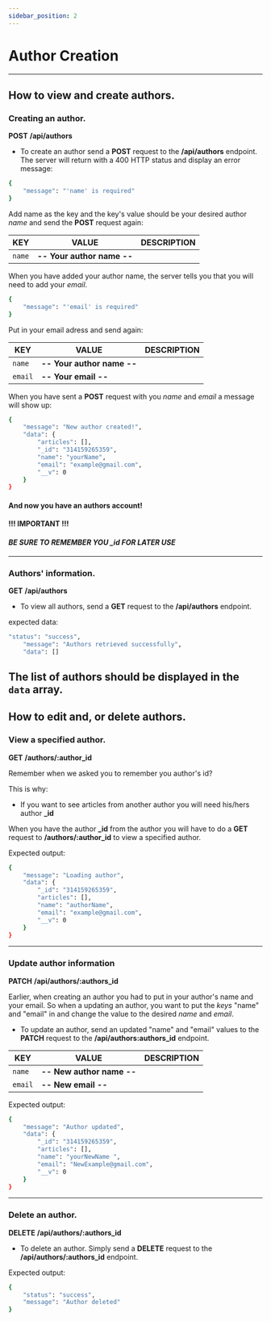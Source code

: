 ```yaml
--- 
sidebar_position: 2
---
```

# Author Creation

---
## How to view and create authors.

### Creating an author.
**POST** **/api/authors**
- To create an author send a **POST** request to the **/api/authors** endpoint. 
The server will return with a 400 HTTP status and display an error message:
```bash
{
    "message": "'name' is required"
}
```
Add name as the key and the key's value should be your desired author *name* and send the **POST** request again:

|KEY  |VALUE             |DESCRIPTION
|----------|----------------------------|---------------
|`name`|   **-- Your author name --** |   

When you have added your author name,  the server tells you that you will need to add your *email*.
```bash
{
    "message": "'email' is required"
}
```
Put in your email adress and send again:

|KEY  |VALUE             |DESCRIPTION
|----------|----------------------------|---------------
|`name`|   **-- Your author name --** |
|`email`| **-- Your email --** | 

When you have sent a **POST** request with you *name* and *email* a message will show up: 
```bash
{
    "message": "New author created!",
    "data": {
        "articles": [],
        "_id": "314159265359",
        "name": "yourName",
        "email": "example@gmail.com",
        "__v": 0
    }
}
```
#### And now you have an authors account!

#### **!!! IMPORTANT !!!**
####  *BE SURE TO REMEMBER YOU _id FOR LATER USE* 
--- 
### Authors' information.
**GET** **/api/authors**
- To view all authors, send a **GET** request to the **/api/authors** endpoint. 

expected data: 
```bash
"status": "success",
    "message": "Authors retrieved successfully",
    "data": []
```
The list of authors should be displayed in the ```data``` array.
--- 

## How to edit and, or delete authors.
### View a specified author.
**GET** **/authors/:author_id**

Remember when we asked you to remember you author's id?

This is why: 

- If you want to see articles from another author you will need his/hers author **_id**

When you have the author **_id** from the author you will have to do a **GET** request to **/authors/:author_id** to view a specified author.

Expected output: 
```bash
{
    "message": "Loading author",
    "data": {
        "_id": "314159265359",
        "articles": [],
        "name": "authorName",
        "email": "example@gmail.com",
        "__v": 0
    }
}
```

--- 
### Update author information
**PATCH** **/api/authors/:authors_id**

Earlier, when creating an author you had to put in your author's name and your email. So when a updating an author, you want to put the *keys* "name" and "email" in and change the value to the desired *name* and *email*.

- To update an author, send an updated "name" and "email" values to the **PATCH** request to the **/api/authors:authors_id** endpoint. 


|KEY  |VALUE             |DESCRIPTION
|----------|----------------------------|---------------
|`name`|   **-- New author name --** |
|`email`| **-- New email --** | 

Expected output: 
```bash
{
    "message": "Author updated",
    "data": {
        "_id": "314159265359",
        "articles": [],
        "name": "yourNewName ",
        "email": "NewExample@gmail.com",
        "__v": 0
    }
}
```

---
### Delete an author.

**DELETE** **/api/authors/:authors_id**

- To delete an author. Simply send a **DELETE** request to the **/api/authors/:authors_id** endpoint.

Expected output:
```bash
{
    "status": "success",
    "message": "Author deleted"
}
```
